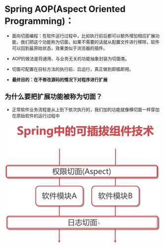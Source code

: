 # Spring AOP(Aspect Oriented Programming)：

* 面向切面编程：在软件运行过程中，比如执行前后都可以额外增加相应扩展功能，我们把这个功能称为切面，如果不需要的话就从配置文件进行移除，软件可以回到最原始状态，效果类似于浏览器的插件。

* AOP的做法是将通用、与业务无关的功能抽象封装为切面类。

* 切面可配置在目标方法的执行前、后运行，真正做到即插即用。

* **最终目的：在不修改源码的情况下对程序进行扩展**

## 为什么要把扩展功能被称为切面？
* 正常软件业务流程是从上到下依次执行的，我们加的功能就像横切面一样穿加在原始软件的运行过程中


![](media/16184815128666/16184816541391.png)
